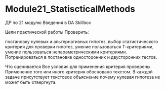 # Module21_StatiscticalMethods
ДР по 21 модулю Введения в DA Skillbox

Цели практической работы
Проверить:

постановку нулевых и альтернативных гипотез,
выбор статистического критерия для проверки гипотез,
умение пользоваться Т-критериями,
умение пользоваться непараметрическими критериями.
Потренироваться в постановке односторонних и двусторонних тестов.

Что оценивается
Все условия для применения критерия проверены.
Применение того или иного критерия обосновано текстом.
В каждой задаче присутствует текстовое объяснение почему нулевая гипотеза не может быть отвергнута.

